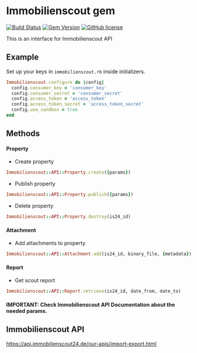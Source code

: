 # Immobilienscout gem

[![Build Status](https://travis-ci.com/homeday-de/immobilienscout.svg?branch=master)](https://travis-ci.com/homeday-de/immobilienscout)
[![Gem Version](https://badge.fury.io/rb/immobilienscout.svg)](https://badge.fury.io/rb/immobilienscout)
[![GitHub license](https://img.shields.io/github/license/homeday-de/immobilienscout)](https://github.com/homeday-de/immobilienscout/blob/master/LICENSE.txt)

This is an interface for Immobilienscout API

## Example
Set up your keys in `immobilienscout.rb` inside initializers.
```ruby
Immobilienscout.configure do |config|
  config.consumer_key = 'consumer_key'
  config.consumer_secret = 'consumer_secret'
  config.access_token = 'access_token'
  config.access_token_secret = 'access_token_secret'
  config.use_sandbox = true
end

```

## Methods

#### Property
 - Create property
```ruby
Immobilienscout::API::Property.create({params})
```

- Publish property
```ruby
Immobilienscout::API::Property.publish({params})
```

- Delete property
```ruby
Immobilienscout::API::Property.destroy(is24_id)
```

#### Attachment
 - Add attachments to property
```ruby
Immobilienscout::API::Attachment.add(is24_id, binary_file, {metadata})
```

#### Report
- Get scout report
```ruby
Immobilienscout::API::Report.retrieve(is24_id, date_from, date_to)
```

#### IMPORTANT: Check Immobilienscout API Documentation about the needed params.


## Immobilienscout API

 https://api.immobilienscout24.de/our-apis/import-export.html
